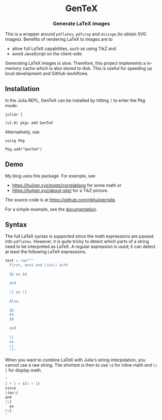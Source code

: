 <h1 align="center">
  GenTeX
</h1>

<h3 align="center">
  Generate LaTeX images
</h3>

This is a wrapper around `pdflatex`, `pdfcrop` and `dvisvgm` (to obtain SVG images).
Benefits of rendering LaTeX to images are to

- allow full LaTeX capabilities, such as using TikZ and
- avoid JavaScript on the client-side.

Generating LaTeX images is slow.
Therefore, this project implements a in-memory cache which is also stored to disk.
This is useful for speeding up local development and GitHub workflows.

## Installation

In the Julia REPL, GenTeX can be installed by hitting `]` to enter the Pkg mode:

```
julia> ]

(v1.0) pkg> add GenTeX
```

Alternatively, use 
```
using Pkg 

Pkg.add("GenTeX")
```

## Demo

My blog uses this package.
For example, see

- https://huijzer.xyz/posts/correlations for some math or
- https://huijzer.xyz/about-site/ for a TikZ picture.

The source code is at <https://github.com/rikhuijzer/site>.

For a simple example, see the [documentation](https://rikhuijzer.github.io/GenTeX.jl/dev/).

## Syntax

The full LaTeX syntax is supported since the math expressions are passed into `pdflatex`.
However, it is quite tricky to detect which parts of a string need to be interpreted as LaTeX.
A regular expression is used; it can detect at least the following LaTeX expressions.

```jl
text = raw"""
  First, $ex$ and \(ex\) with
  
  $$ ex $$
  
  and
  
  \[ ex \]
  
  Also, 
  
  $$
  ex
  $$
  
  and 
  
  \[
  ex
  \]
  """
```

When you want to combine LaTeX with Julia's string interpolation, you cannot use a raw string.
The shortest is then to use `\$` for inline math and `\\[` for display math.

```jl
"
1 + 1 = $(1 + 1)
since
\$ex\$
and
\\[
  ex
\\]
"
```
